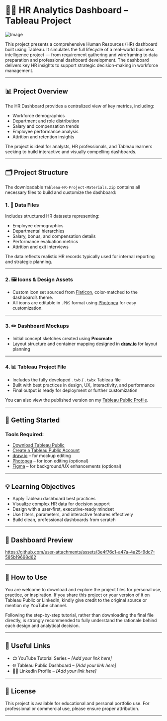 # 🧑‍💼 HR Analytics Dashboard – Tableau Project
![Image](https://github.com/user-attachments/assets/4e10b75f-b414-4461-b0de-90f70e2136c7)

This project presents a comprehensive Human Resources (HR) dashboard built using Tableau. It simulates the full lifecycle of a real-world business intelligence project — from requirement gathering and wireframing to data preparation and professional dashboard development. The dashboard delivers key HR insights to support strategic decision-making in workforce management.

---

## 📊 Project Overview

The HR Dashboard provides a centralized view of key metrics, including:

- Workforce demographics  
- Department and role distribution  
- Salary and compensation trends  
- Employee performance analysis  
- Attrition and retention insights  

The project is ideal for analysts, HR professionals, and Tableau learners seeking to build interactive and visually compelling dashboards.

---

## 🗂 Project Structure

The downloadable `Tableau-HR-Project-Materials.zip` contains all necessary files to build and customize the dashboard:

### 1. 📁 Data Files
Includes structured HR datasets representing:
- Employee demographics  
- Departmental hierarchies  
- Salary, bonus, and compensation details  
- Performance evaluation metrics  
- Attrition and exit interviews

The data reflects realistic HR records typically used for internal reporting and strategic planning.

---

### 2. 🖼 Icons & Design Assets
- Custom icon set sourced from [Flaticon](https://www.flaticon.com/), color-matched to the dashboard’s theme.
- All icons are editable in `.PDS` format using [Photopea](https://www.photopea.com/) for easy customization.

---

### 3. ✏️ Dashboard Mockups
- Initial concept sketches created using **Procreate**
- Layout structure and container mapping designed in **[draw.io](https://draw.io/)** for layout planning

---

### 4. 📊 Tableau Project File
- Includes the fully developed `.twb` / `.twbx` Tableau file
- Built with best practices in design, UX, interactivity, and performance
- Final output is ready for deployment or further customization

You can also view the published version on my [Tableau Public Profile](#).

---

## 🔧 Getting Started

### Tools Required:
- [Download Tableau Public](https://public.tableau.com/en-us/s/)
- [Create a Tableau Public Account](https://public.tableau.com/s/)
- [draw.io](https://draw.io/) – for mockup editing
- [Photopea](https://www.photopea.com/) – for icon editing (optional)
- [Figma](https://www.figma.com/) – for background/UX enhancements (optional)

---

## 💡 Learning Objectives

- Apply Tableau dashboard best practices  
- Visualize complex HR data for decision support  
- Design with a user-first, executive-ready mindset  
- Use filters, parameters, and interactive features effectively  
- Build clean, professional dashboards from scratch

---

## 📸 Dashboard Preview



https://github.com/user-attachments/assets/3e4f76c1-a47a-4a25-9dc7-585b19698d62


---

## 🙌 How to Use

You are welcome to download and explore the project files for personal use, practice, or inspiration. If you share this project or your version of it on Tableau Public or LinkedIn, kindly give credit to the original source or mention my YouTube channel.

Following the step-by-step tutorial, rather than downloading the final file directly, is strongly recommended to fully understand the rationale behind each design and analytical decision.

---

## 🔗 Useful Links

- 📺 YouTube Tutorial Series – *[Add your link here]*  
- 🌐 Tableau Public Dashboard – *[Add your link here]*  
- 🧑‍💼 LinkedIn Profile – *[Add your link here]*  

---

## 📜 License

This project is available for educational and personal portfolio use. For professional or commercial use, please ensure proper attribution.

---

